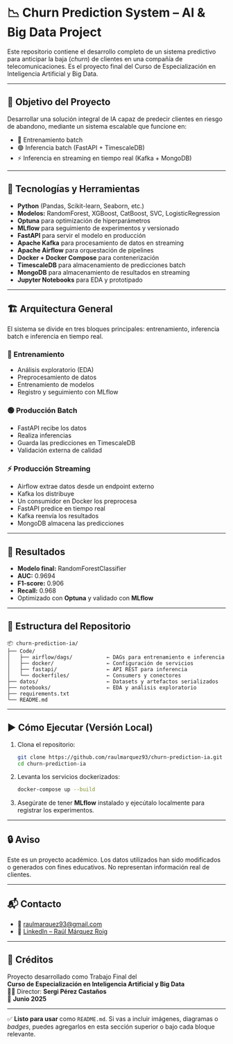 # 📉 Churn Prediction System – AI & Big Data Project

Este repositorio contiene el desarrollo completo de un sistema predictivo para anticipar la baja (*churn*) de clientes en una compañía de telecomunicaciones. Es el proyecto final del Curso de Especialización en Inteligencia Artificial y Big Data.

---

## 🚀 Objetivo del Proyecto

Desarrollar una solución integral de IA capaz de predecir clientes en riesgo de abandono, mediante un sistema escalable que funcione en:

- 🧪 Entrenamiento batch  
- 🟢 Inferencia batch (FastAPI + TimescaleDB)  
- ⚡ Inferencia en streaming en tiempo real (Kafka + MongoDB)

---

## 🧠 Tecnologías y Herramientas

- **Python** (Pandas, Scikit-learn, Seaborn, etc.)
- **Modelos:** RandomForest, XGBoost, CatBoost, SVC, LogisticRegression
- **Optuna** para optimización de hiperparámetros
- **MLflow** para seguimiento de experimentos y versionado
- **FastAPI** para servir el modelo en producción
- **Apache Kafka** para procesamiento de datos en streaming
- **Apache Airflow** para orquestación de pipelines
- **Docker + Docker Compose** para contenerización
- **TimescaleDB** para almacenamiento de predicciones batch
- **MongoDB** para almacenamiento de resultados en streaming
- **Jupyter Notebooks** para EDA y prototipado

---

## 🏗️ Arquitectura General

El sistema se divide en tres bloques principales: entrenamiento, inferencia batch e inferencia en tiempo real.

### 🔧 Entrenamiento
- Análisis exploratorio (EDA)
- Preprocesamiento de datos
- Entrenamiento de modelos
- Registro y seguimiento con MLflow

### 🟢 Producción Batch
- FastAPI recibe los datos
- Realiza inferencias
- Guarda las predicciones en TimescaleDB
- Validación externa de calidad

### ⚡ Producción Streaming
- Airflow extrae datos desde un endpoint externo
- Kafka los distribuye
- Un consumidor en Docker los preprocesa
- FastAPI predice en tiempo real
- Kafka reenvía los resultados
- MongoDB almacena las predicciones

---

## 🧪 Resultados

- **Modelo final:** RandomForestClassifier  
- **AUC:** 0.9694  
- **F1-score:** 0.906  
- **Recall:** 0.968  
- Optimizado con **Optuna** y validado con **MLflow**

---

## 📁 Estructura del Repositorio

```
📦 churn-prediction-ia/
├── Code/
│   ├── airflow/dags/           ← DAGs para entrenamiento e inferencia
│   ├── docker/                 ← Configuración de servicios
│   ├── fastapi/                ← API REST para inferencia
│   └── dockerfiles/            ← Consumers y conectores
├── datos/                      ← Datasets y artefactos serializados
├── notebooks/                  ← EDA y análisis exploratorio
├── requirements.txt
└── README.md
```

---

## ▶️ Cómo Ejecutar (Versión Local)

1. Clona el repositorio:

   ```bash
   git clone https://github.com/raulmarquez93/churn-prediction-ia.git
   cd churn-prediction-ia
   ```

2. Levanta los servicios dockerizados:

   ```bash
   docker-compose up --build
   ```

3. Asegúrate de tener **MLflow** instalado y ejecútalo localmente para registrar los experimentos.

---

## 🔒 Aviso

Este es un proyecto académico. Los datos utilizados han sido modificados o generados con fines educativos. No representan información real de clientes.

---

## 📬 Contacto

- 📧 raulmarquez93@gmail.com  
- 🔗 [LinkedIn – Raúl Márquez Roig](https://www.linkedin.com/in/raulmarquez93/)

---

## 🧠 Créditos

Proyecto desarrollado como Trabajo Final del  
**Curso de Especialización en Inteligencia Artificial y Big Data**  
👨‍🏫 Director: **Sergi Pérez Castaños**  
📅 **Junio 2025**

---

✅ **Listo para usar** como `README.md`. Si vas a incluir imágenes, diagramas o *badges*, puedes agregarlos en esta sección superior o bajo cada bloque relevante.
